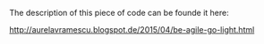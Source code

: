 The description of this piece of code can be founde it here:

http://aurelavramescu.blogspot.de/2015/04/be-agile-go-light.html